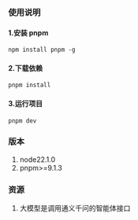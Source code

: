 ### 使用说明

#### 1.安装 pnpm

`npm install pnpm -g`

#### 2.下载依赖

`pnpm install`

#### 3.运行项目

`pnpm dev`

### 版本

1. node22.1.0
2. pnpm>=9.1.3

### 资源
1. 大模型是调用通义千问的智能体接口
